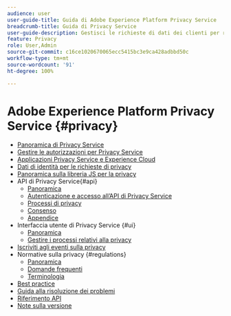 ```yaml
---
audience: user
user-guide-title: Guida di Adobe Experience Platform Privacy Service
breadcrumb-title: Guida di Privacy Service
user-guide-description: Gestisci le richieste di dati dei clienti per rispettare le normative legali sulla privacy come RGPD e CCPA.
feature: Privacy
role: User,Admin
source-git-commit: c16ce1020670065ecc5415bc3e9ca428adbbd50c
workflow-type: tm+mt
source-wordcount: '91'
ht-degree: 100%

---
```



# Adobe Experience Platform Privacy Service {#privacy}

* [Panoramica di Privacy Service](./home.md)
* [Gestire le autorizzazioni per Privacy Service](./permissions.md)
* [Applicazioni Privacy Service e Experience Cloud](./experience-cloud-apps.md)
* [Dati di identità per le richieste di privacy](./identity-data.md)
* [Panoramica sulla libreria JS per la privacy](./js-library.md)
* API di Privacy Service{#api}
   * [Panoramica](./api/overview.md)
   * [Autenticazione e accesso all’API di Privacy Service](./api/getting-started.md)
   * [Processi di privacy](./api/privacy-jobs.md)
   * [Consenso](./api/consent.md)
   * [Appendice](./api/appendix.md)
* Interfaccia utente di Privacy Service {#ui}
   * [Panoramica](./ui/overview.md)
   * [Gestire i processi relativi alla privacy](./ui/user-guide.md)
* [Iscriviti agli eventi sulla privacy](./privacy-events.md)
* Normative sulla privacy {#regulations}
   * [Panoramica](./regulations/overview.md)
   * [Domande frequenti](./regulations/faq.md)
   * [Terminologia](./regulations/terminology.md)
* [Best practice](./best-practices.md)
* [Guida alla risoluzione dei problemi](./troubleshooting-guide.md)
* [Riferimento API](https://www.adobe.io/experience-platform-apis/references/privacy-service/)
* [Note sulla versione](./release-notes.md)
